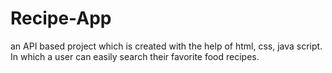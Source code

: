 # Recipe-App
an API based project which is created with the help of html, css, java script. In which a user can easily  search their favorite food recipes.
